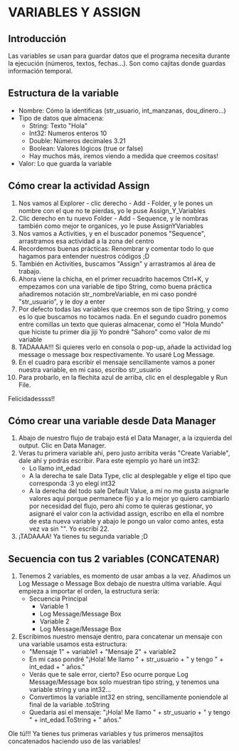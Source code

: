 # VARIABLES Y ASSIGN

## Introducción

Las variables se usan para guardar datos que el programa necesita durante la ejecución (números, textos, fechas...). Son como cajitas donde guardas información temporal.

## Estructura de la variable

- Nombre: Cómo la identificas (str_usuario, int_manzanas, dou_dinero...)
- Tipo de datos que almacena: 
    - String: Texto "Hola"
    - Int32: Numeros enteros 10
    - Double: Números decimales 3.21
    - Boolean: Valores lógicos (true or false)
    - Hay muchos más, iremos viendo a medida que creemos cositas!
- Valor: Lo que guarda la variable

## Cómo crear la actividad Assign

1. Nos vamos al Explorer - clic derecho - Add -  Folder, y le pones un nombre con el que no te pierdas, yo le puse Assign_Y_Variables
2. Clic derecho en tu nuevo Folder - Add - Sequence, y le nombras también como mejor te organices, yo le puse AssignYVariables
3. Nos vamos a Activities, y en el buscador ponemos "Sequence", arrastramos esa actividad a la zona del centro
4. Recordemos buenas prácticas: Renombrar y comentar todo lo que hagamos para entender nuestros códigos ;D
5. También en Activities, buscamos "Assign" y arrastramos al área de trabajo.
6. Ahora viene la chicha, en el primer recuadrito hacemos Ctrl+K, y empezamos con una variable de tipo String, como buena práctica añadiremos notación str_nombreVariable, en mi caso pondré "str_usuario", y le doy a enter
7. Por defecto todas las variables que creemos son de tipo String, y como es lo que buscamos no tocamos nada. En el segundo cuadro ponemos entre comillas un texto que quieras almacenar, como el "Hola Mundo" que hiciste tu primer día jiji Yo pondré "Sahoro" como valor de mi variable
8. TADAAAA!!! Si quieres verlo en consola o pop-up, añade la actividad log message o message box respectivamente. Yo usaré Log Message.
9. En el cuadro para escribir el mensaje sencillamente vamos a poner nuestra variable, en mi caso, escribo str_usuario
10. Para probarlo, en la flechita azul de arriba, clic en el desplegable y Run File.

Felicidadessss!!

## Cómo crear una variable desde Data Manager

1. Abajo de nuestro flujo de trabajo está el Data Manager, a la izquierda del output. Clic en Data Manager.
2. Veras tu primera variable ahí, pero justo arribita verás "Create Variable", dale ahí y podrás escribir. Para este ejemplo yo haré  un int32:
    - Lo llamo int_edad
    - A la derecha te sale Data Type, clic al desplegable y elige el tipo que corresponda :3 yo elegí int32
    - A la derecha del todo sale Default Value, a mí no me gusta asignarle valores aquí porque permanece fijo y a lo mejor yo quiero cambiarlo por necesidad del flujo, pero ahí como te quieras gestionar, yo asignaré el valor con la actividad assign, escribo en ella el nombre de esta nueva variable y abajo le pongo un valor como antes, esta vez va sin "". Yo escribí 22.
3. ¡TADAAAA! Ya tienes tu segunda variable ;D

## Secuencia con tus 2 variables (CONCATENAR)

1. Tenemos 2 variables, es momento de usar ambas a la vez. Añadimos un Log Message o Message Box debajo de nuestra ultima variable. Aquí empieza a importar el orden, la estructura sería:
    - Secuencia Principal
        - Variable 1
        - Log Message/Message Box
        - Variable 2
        - Log Message/Message Box
2. Escribimos nuestro mensaje dentro, para concatenar un mensaje con una variable usamos esta estructura:
    - "Mensaje 1" + variable1 + "Mensaje 2" + variable2
    - En mi caso pondré "¡Hola! Me llamo " + str_usuario + " y tengo " + int_edad + " años."
    - Verás que te sale error, cierto? Eso ocurre porque Log Message/Message box solo muestran tipo string, y tenemos una variable string y una int32... 
    - Convertimos la variable int32 en string, sencillamente poniendole al final de la variable .toString
    - Quedaría así el mensaje: "¡Hola! Me llamo " + str_usuario + " y tengo " + int_edad.ToString + " años."

Ole tú!!! Ya tienes tus primeras variables y tus primeros mensajitos concatenados haciendo uso de las variables! 